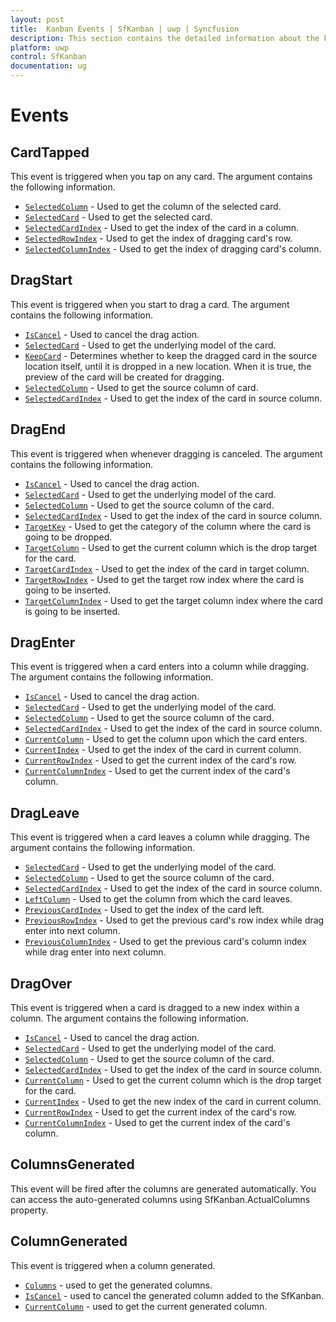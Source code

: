 ```yaml
---
layout: post
title:  Kanban Events | SfKanban | uwp | Syncfusion
description: This section contains the detailed information about the kanban dragging and column generated events.
platform: uwp
control: SfKanban
documentation: ug
---
```


# Events

## CardTapped

This event is triggered when you tap on any card. The argument contains the following information.

* [`SelectedColumn`](https://help.syncfusion.com/cr/cref_files/uwp/Syncfusion.SfKanban.UWP~Syncfusion.UI.Xaml.Kanban.KanbanDragEventArgs~SelectedColumn.html)          - Used to get the column of the selected card.
* [`SelectedCard`](https://help.syncfusion.com/cr/cref_files/uwp/Syncfusion.SfKanban.UWP~Syncfusion.UI.Xaml.Kanban.KanbanDragEventArgs~SelectedCard.html) 			- Used to get the selected card.
* [`SelectedCardIndex`](https://help.syncfusion.com/cr/cref_files/uwp/Syncfusion.SfKanban.UWP~Syncfusion.UI.Xaml.Kanban.KanbanDragEventArgs~SelectedCardIndex.html) 			- Used to get the index of the card in a column.
* [`SelectedRowIndex`](https://help.syncfusion.com/cr/cref_files/uwp/Syncfusion.SfKanban.UWP~Syncfusion.UI.Xaml.Kanban.KanbanDragEventArgs~SelectedRowIndex.html) - Used to get the index of dragging card's row.
* [`SelectedColumnIndex`](https://help.syncfusion.com/cr/cref_files/uwp/Syncfusion.SfKanban.UWP~Syncfusion.UI.Xaml.Kanban.KanbanDragEventArgs~SelectedColumnIndex.html) - Used to get the index of dragging card's column. 

## DragStart

This event is triggered when you start to drag a card. The argument contains the following information.

* [`IsCancel`](https://help.syncfusion.com/cr/cref_files/uwp/Syncfusion.SfKanban.UWP~Syncfusion.UI.Xaml.Kanban.KanbanDragStartEventArgs~IsCancel.html)			- Used to cancel the drag action.
* [`SelectedCard`](https://help.syncfusion.com/cr/cref_files/uwp/Syncfusion.SfKanban.UWP~Syncfusion.UI.Xaml.Kanban.KanbanDragEventArgs~SelectedCard.html)			- Used to get the underlying model of the card.
* [`KeepCard`](https://help.syncfusion.com/cr/cref_files/uwp/Syncfusion.SfKanban.UWP~Syncfusion.UI.Xaml.Kanban.KanbanDragStartEventArgs~KeepCard.html)		- Determines whether to keep the dragged card in the source location itself, until it is dropped in a new location. When it is true, the preview of the card will be created for dragging.
* [`SelectedColumn`](https://help.syncfusion.com/cr/cref_files/uwp/Syncfusion.SfKanban.UWP~Syncfusion.UI.Xaml.Kanban.KanbanDragEventArgs~SelectedColumn.html) 	- Used to get the source column of card.
* [`SelectedCardIndex`](https://help.syncfusion.com/cr/cref_files/uwp/Syncfusion.SfKanban.UWP~Syncfusion.UI.Xaml.Kanban.KanbanDragEventArgs~SelectedCardIndex.html)		- Used to get the index of the card in source column.   

## DragEnd  

This event is triggered when whenever dragging is canceled. The argument contains the following information.

* [`IsCancel`](https://help.syncfusion.com/cr/cref_files/uwp/Syncfusion.SfKanban.UWP~Syncfusion.UI.Xaml.Kanban.KanbanDragEndEventArgs~IsCancel.html)			- Used to cancel the drag action.
* [`SelectedCard`](https://help.syncfusion.com/cr/cref_files/uwp/Syncfusion.SfKanban.UWP~Syncfusion.UI.Xaml.Kanban.KanbanDragEventArgs~SelectedCard.html)			- Used to get the underlying model of the card.
* [`SelectedColumn`](https://help.syncfusion.com/cr/cref_files/uwp/Syncfusion.SfKanban.UWP~Syncfusion.UI.Xaml.Kanban.KanbanDragEventArgs~SelectedColumn.html) 	- Used to get the source column of the card.
* [`SelectedCardIndex`](https://help.syncfusion.com/cr/cref_files/uwp/Syncfusion.SfKanban.UWP~Syncfusion.UI.Xaml.Kanban.KanbanDragEventArgs~SelectedCardIndex.html)		- Used to get the index of the card in source column.
* [`TargetKey`](https://help.syncfusion.com/cr/cref_files/uwp/Syncfusion.SfKanban.UWP~Syncfusion.UI.Xaml.Kanban.KanbanDragEndEventArgs~TargetKey.html) 	- Used to get the category of the column where the card is going to be dropped.
* [`TargetColumn`](https://help.syncfusion.com/cr/cref_files/uwp/Syncfusion.SfKanban.UWP~Syncfusion.UI.Xaml.Kanban.KanbanDragEndEventArgs~TargetColumn.html)	- Used to get the current column which is the drop target for the card.
* [`TargetCardIndex`](https://help.syncfusion.com/cr/cref_files/uwp/Syncfusion.SfKanban.UWP~Syncfusion.UI.Xaml.Kanban.KanbanDragEndEventArgs~TargetCardIndex.html)		- Used to get the index of the card in target column.
* [`TargetRowIndex`](https://help.syncfusion.com/cr/cref_files/uwp/Syncfusion.SfKanban.UWP~Syncfusion.UI.Xaml.Kanban.KanbanDragEndEventArgs~TargetRowIndex.html) - Used to get the target row index where the card is going to be inserted.
* [`TargetColumnIndex`](https://help.syncfusion.com/cr/cref_files/uwp/Syncfusion.SfKanban.UWP~Syncfusion.UI.Xaml.Kanban.KanbanDragEndEventArgs~TargetColumnIndex.html) - Used to get the target column index where the card is going to be inserted.

## DragEnter 

This event is triggered when a card enters into a column while dragging. The argument contains the following information.

* [`IsCancel`](https://help.syncfusion.com/cr/cref_files/uwp/Syncfusion.SfKanban.UWP~Syncfusion.UI.Xaml.Kanban.KanbanDragEnterEventArgs~IsCancel.html)				- Used to cancel the drag action.
* [`SelectedCard`](https://help.syncfusion.com/cr/cref_files/uwp/Syncfusion.SfKanban.UWP~Syncfusion.UI.Xaml.Kanban.KanbanDragEventArgs~SelectedCard.html)				- Used to get the underlying model of the card.
* [`SelectedColumn`](https://help.syncfusion.com/cr/cref_files/uwp/Syncfusion.SfKanban.UWP~Syncfusion.UI.Xaml.Kanban.KanbanDragEventArgs~SelectedColumn.html) 		- Used to get the source column of the card.
* [`SelectedCardIndex`](https://help.syncfusion.com/cr/cref_files/uwp/Syncfusion.SfKanban.UWP~Syncfusion.UI.Xaml.Kanban.KanbanDragEventArgs~SelectedCardIndex.html)			- Used to get the index of the card in source column.
* [`CurrentColumn`](https://help.syncfusion.com/cr/cref_files/uwp/Syncfusion.SfKanban.UWP~Syncfusion.UI.Xaml.Kanban.KanbanDragEnterEventArgs~CurrentColumn.html)		- Used to get the column upon which the card enters.
* [`CurrentIndex`](https://help.syncfusion.com/cr/cref_files/uwp/Syncfusion.SfKanban.UWP~Syncfusion.UI.Xaml.Kanban.KanbanDragEnterEventArgs~CurrentIndex.html)			- Used to get the index of the card in current column.
* [`CurrentRowIndex`](https://help.syncfusion.com/cr/cref_files/uwp/Syncfusion.SfKanban.UWP~Syncfusion.UI.Xaml.Kanban.KanbanDragEnterEventArgs~CurrentRowIndex.html) - Used to get the current index of the card's row.
* [`CurrentColumnIndex`](https://help.syncfusion.com/cr/cref_files/uwp/Syncfusion.SfKanban.UWP~Syncfusion.UI.Xaml.Kanban.KanbanDragEnterEventArgs~CurrentColumnIndex.html) - Used to get the current index of the card's column.

## DragLeave 

This event is triggered when a card leaves a column while dragging. The argument contains the following information.

* [`SelectedCard`](https://help.syncfusion.com/cr/cref_files/uwp/Syncfusion.SfKanban.UWP~Syncfusion.UI.Xaml.Kanban.KanbanDragEventArgs~SelectedCard.html)                - Used to get the underlying model of the card.
* [`SelectedColumn`](https://help.syncfusion.com/cr/cref_files/uwp/Syncfusion.SfKanban.UWP~Syncfusion.UI.Xaml.Kanban.KanbanDragEventArgs~SelectedColumn.html)        - Used to get the source column of the card.
* [`SelectedCardIndex`](https://help.syncfusion.com/cr/cref_files/uwp/Syncfusion.SfKanban.UWP~Syncfusion.UI.Xaml.Kanban.KanbanDragEventArgs~SelectedCardIndex.html)         - Used to get the index of the card in source column.
* [`LeftColumn`](https://help.syncfusion.com/cr/cref_files/uwp/Syncfusion.SfKanban.UWP~Syncfusion.UI.Xaml.Kanban.KanbanDragLeaveEventArgs~LeftColumn.html)		- Used to get the column from which the card leaves.
* [`PreviousCardIndex`](https://help.syncfusion.com/cr/cref_files/uwp/Syncfusion.SfKanban.UWP~Syncfusion.UI.Xaml.Kanban.KanbanDragLeaveEventArgs~PreviousCardIndex.html)   -   Used to get the index of the card left.
* [`PreviousRowIndex`](https://help.syncfusion.com/cr/cref_files/uwp/Syncfusion.SfKanban.UWP~Syncfusion.UI.Xaml.Kanban.KanbanDragLeaveEventArgs~PreviousRowIndex.html) - Used to get the previous card's row index while drag enter into next column.
* [`PreviousColumnIndex`](https://help.syncfusion.com/cr/cref_files/uwp/Syncfusion.SfKanban.UWP~Syncfusion.UI.Xaml.Kanban.KanbanDragLeaveEventArgs~PreviousColumnIndex.html) - Used to get the previous card's column index while drag enter into next column.


## DragOver

This event is triggered when a card is dragged to a new index within a column. The argument contains the following information.

* [`IsCancel`](https://help.syncfusion.com/cr/cref_files/uwp/Syncfusion.SfKanban.UWP~Syncfusion.UI.Xaml.Kanban.KanbanDragOverEventArgs~IsCancel.html)			- Used to cancel the drag action.
* [`SelectedCard`](https://help.syncfusion.com/cr/cref_files/uwp/Syncfusion.SfKanban.UWP~Syncfusion.UI.Xaml.Kanban.KanbanDragEventArgs~SelectedCard.html)			- Used to get the underlying model of the card.
* [`SelectedColumn`](https://help.syncfusion.com/cr/cref_files/uwp/Syncfusion.SfKanban.UWP~Syncfusion.UI.Xaml.Kanban.KanbanDragEventArgs~SelectedColumn.html) 	- Used to get the source column of the card.
* [`SelectedCardIndex`](https://help.syncfusion.com/cr/cref_files/uwp/Syncfusion.SfKanban.UWP~Syncfusion.UI.Xaml.Kanban.KanbanDragEventArgs~SelectedCardIndex.html)		- Used to get the index of the card in source column.
* [`CurrentColumn`](https://help.syncfusion.com/cr/cref_files/uwp/Syncfusion.SfKanban.UWP~Syncfusion.UI.Xaml.Kanban.KanbanDragOverEventArgs~CurrentColumn.html)	- Used to get the current column which is the drop target for the card.
* [`CurrentIndex`](https://help.syncfusion.com/cr/cref_files/uwp/Syncfusion.SfKanban.UWP~Syncfusion.UI.Xaml.Kanban.KanbanDragOverEventArgs~CurrentIndex.html)		- Used to get the new index of the card in current column.
* [`CurrentRowIndex`](https://help.syncfusion.com/cr/cref_files/uwp/Syncfusion.SfKanban.UWP~Syncfusion.UI.Xaml.Kanban.KanbanDragOverEventArgs~CurrentRowIndex.html) - Used to get the current index of the card's row.
* [`CurrentColumnIndex`](https://help.syncfusion.com/cr/cref_files/uwp/Syncfusion.SfKanban.UWP~Syncfusion.UI.Xaml.Kanban.KanbanDragOverEventArgs~CurrentColumnIndex.html) - Used to get the current index of the card's column.

## ColumnsGenerated 

This event will be fired after the columns are generated automatically. You can access the auto-generated columns using SfKanban.ActualColumns property.


## ColumnGenerated

This event is triggered when a column generated.

* [`Columns`](https://help.syncfusion.com/cr/cref_files/uwp/Syncfusion.SfKanban.UWP~Syncfusion.UI.Xaml.Kanban.KanbanColumnsGeneratedEventArgs~Columns.html)  -  used to get the generated columns.
* [`IsCancel`](https://help.syncfusion.com/cr/cref_files/uwp/Syncfusion.SfKanban.UWP~Syncfusion.UI.Xaml.Kanban.KanbanColumnGeneratedEventArgs~IsCancel.html)   -  used to cancel the generated column added to the SfKanban.
* [`CurrentColumn`](https://help.syncfusion.com/cr/cref_files/uwp/Syncfusion.SfKanban.UWP~Syncfusion.UI.Xaml.Kanban.KanbanColumnGeneratedEventArgs~CurrentColumn.html)   -   used to get the current generated column.